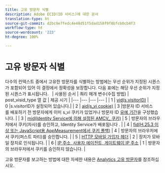 ```yaml
---
title: 고유 방문자 식별
description: Adobe ECID(ID 서비스)에 대한 문서
translation-type: ht
source-git-commit: d2bc0e7fedc4e48d51f5dad158f9f8bfcb0cb4f3
workflow-type: ht
source-wordcount: '223'
ht-degree: 100%

---
```



# 고유 방문자 식별

다수의 컨텍스트 중에서 고유한 방문자를 식별하는 방법에는 우선 순위가 지정된 시퀀스가 포함되어 있어 이 결정에서 정확성을 보장합니다. 다음 표에는 해당 우선 순위가 지정된 시퀀스가 표시됩니다.
 
| 사용된 순서 | 쿼리 매개 변수(수집 방법) | post_visid_type 열 값 | 제공 시기 |
|--- |--- |--- |--- |
| 1 | [vid(s.visitorID)](https://docs.adobe.com/content/help/ko-KR/analytics/technotes/visitor-identification.html) | 0 |s.visitorID가 설정되어 있습니다.|
| 2 | [aid(s_vi cookie)](https://docs.adobe.com/content/help/ko-KR/analytics/technotes/visitor-identification.html) | 3 |방문자 ID 서비스를 배포하기 전 방문자에게 이미 s_vi 쿠키가 있었거나 방문자 ID [유예 기간](https://docs.adobe.com/content/help/ko-KR/id-service/using/reference/analytics-reference/grace-period.html)을 구성했습니다. |
| 3 | [mid(Identity Service에 의해 설정된 AMCV_ 쿠키)](https://docs.adobe.com/content/help/ko-KR/id-service/using/home.html) | 5 | 방문자의 브라우저에서 쿠키(자사)를 승인하고, Identity Service가 배포됩니다 . |
| 4 | [fid(H.25.3 이상 또는 JavaScript용 AppMeasurement에서 쿠키 폴백)](https://docs.adobe.com/content/help/ko-KR/analytics/technotes/visitor-identification.html) | 4 | 방문자의 브라우저에서 쿠키(퍼스트 파티)를 승인합니다. |
| 5 | [HTTP 모바일 가입자 헤더](https://docs.adobe.com/content/help/ko-KR/analytics/technotes/visitor-identification.html) | 2 | 장치가 모바일 장치로 인식됩니다. |
| 6 | [IP 주소, 사용자 에이전트, 게이트웨이 IP 주소](https://docs.adobe.com/content/help/ko-KR/analytics/technotes/visitor-identification.html) | 1 | 방문자의 브라우저에서 쿠키를 승인하지 않습니다. |

고유 방문자를 보고하는 방법에 대한 자세한 내용은 [Analytics 고유 방문자](https://docs.adobe.com/content/help/ko-KR/analytics/components/variables/dimensions-reports/reports-unique-visitors-v15-dsc.html)를 참조하십시오.
